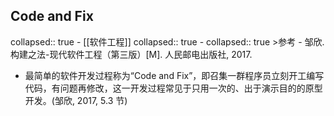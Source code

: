 ## Code and Fix
collapsed:: true
	- [[软件工程]]
	  collapsed:: true
		- collapsed:: true
		  >参考
			- 邹欣. 构建之法-现代软件工程（第三版）[M]. 人民邮电出版社, 2017.
- 最简单的软件开发过程称为“Code and Fix”，即召集一群程序员立刻开工编写代码，有问题再修改，这一开发过程常见于只用一次的、出于演示目的的原型开发。(邹欣, 2017, 5.3 节)